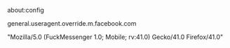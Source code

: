 about:config

general.useragent.override.m.facebook.com

"Mozilla/5.0 (FuckMessenger 1.0; Mobile; rv:41.0) Gecko/41.0 Firefox/41.0"

